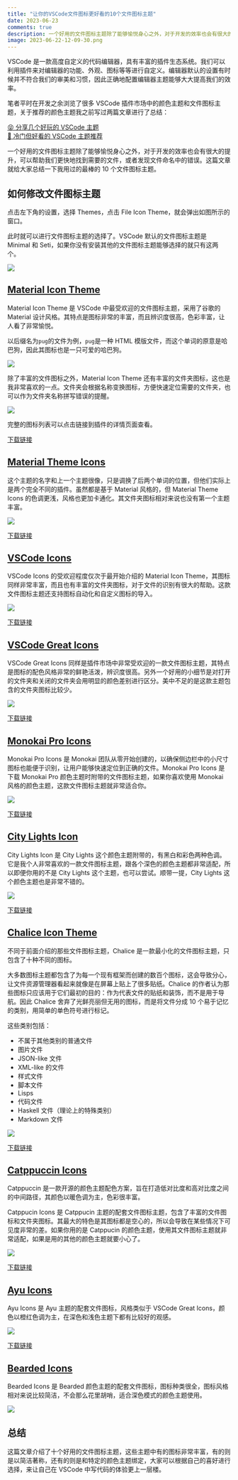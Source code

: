 ```yaml
---
title: "让你的VSCode文件图标更好看的10个文件图标主题"
date: 2023-06-23
comments: true
description: 一个好用的文件图标主题除了能够愉悦身心之外，对于开发的效率也会有很大的提升，可以帮助我们更快地找到需要的文件，或者发现文件命名中的错误。这篇文章总结了我用过的最棒的 10 个文件图标主题。
image: 2023-06-22-12-09-30.png
---
```


VSCode 是一款高度自定义的代码编辑器，具有丰富的插件生态系统。我们可以利用插件来对编辑器的功能、外观、图标等等进行自定义。编辑器默认的设置有时候并不符合我们的审美和习惯，因此正确地配置编辑器主题能够大大提高我们的效率。

笔者平时在开发之余浏览了很多 VSCode 插件市场中的颜色主题和文件图标主题，关于推荐的颜色主题我之前写过两篇文章进行了总结：

[😝 分享几个好玩的 VSCode 主题](https://juejin.cn/post/7244174817678721079)
\
[🌈 冷门但好看的 VSCode 主题推荐](https://juejin.cn/post/7242143701069807673)

一个好用的文件图标主题除了能够愉悦身心之外，对于开发的效率也会有很大的提升，可以帮助我们更快地找到需要的文件，或者发现文件命名中的错误。这篇文章就给大家总结一下我用过的最棒的 10 个文件图标主题。

## 如何修改文件图标主题

点击左下角的设置，选择 Themes，点击 File Icon Theme，就会弹出如图所示的窗口。

此时就可以进行文件图标主题的选择了。VSCode 默认的文件图标主题是 Minimal 和 Seti，如果你没有安装其他的文件图标主题能够选择的就只有这两个。

![](2023-06-17-20-45-42.png)

## [Material Icon Theme](https://marketplace.visualstudio.com/items?itemName=PKief.material-icon-theme)

Material Icon Theme 是 VSCode 中最受欢迎的文件图标主题，采用了谷歌的 Material 设计风格。其特点是图标非常的丰富，而且辨识度很高，色彩丰富，让人看了非常愉悦。

以后缀名为`pug`的文件为例，`pug`是一种 HTML 模版文件，而这个单词的原意是哈巴狗，因此其图标也是一只可爱的哈巴狗。

![](2023-06-19-11-04-21.png)

除了丰富的文件图标之外，Material Icon Theme 还有丰富的文件夹图标，这也是我非常喜欢的一点。文件夹会根据名称变换图标，方便快速定位需要的文件夹，也可以作为文件夹名称拼写错误的提醒。

![](2023-06-19-12-22-55.png)

完整的图标列表可以点击链接到插件的详情页面查看。

[下载链接](https://marketplace.visualstudio.com/items?itemName=PKief.material-icon-theme)

## [Material Theme Icons](https://marketplace.visualstudio.com/items?itemName=Equinusocio.vsc-material-theme-icons)

这个主题的名字和上一个主题很像，只是调换了后两个单词的位置，但他们实际上是两个完全不同的插件。虽然都是基于 Material 风格的，但 Material Theme Icons 的色调更浅，风格也更加卡通化。其文件夹图标相对来说也没有第一个主题丰富。

![](2023-06-19-12-29-13.png)

[下载链接](https://marketplace.visualstudio.com/items?itemName=Equinusocio.vsc-material-theme-icons)

## [VSCode Icons](https://marketplace.visualstudio.com/items?itemName=vscode-icons-team.vscode-icons)

VSCode Icons 的受欢迎程度仅次于最开始介绍的 Material Icon Theme，其图标同样非常丰富，而且也有丰富的文件夹图标，对于文件的识别有很大的帮助。这款文件图标主题还支持图标自动化和自定义图标的导入。

![](2023-06-22-10-49-50.png)

[下载链接](https://marketplace.visualstudio.com/items?itemName=vscode-icons-team.vscode-icons)

## [VSCode Great Icons](https://marketplace.visualstudio.com/items?itemName=emmanuelbeziat.vscode-great-icons)

VSCode Great Icons 同样是插件市场中非常受欢迎的一款文件图标主题，其特点是图标的配色风格非常的鲜艳活泼，辨识度很高。另外一个好用的小细节是对打开的文件夹和关闭的文件夹会用明显的颜色差别进行区分。美中不足的是这款主题包含的文件夹图标比较少。

![](2023-06-22-10-51-24.png)

[下载链接](https://marketplace.visualstudio.com/items?itemName=emmanuelbeziat.vscode-great-icons)

## [Monokai Pro Icons](https://marketplace.visualstudio.com/items?itemName=monokai.theme-monokai-pro-vscode)

Monokai Pro Icons 是 Monokai 团队从零开始创建的，以确保侧边栏中的小尺寸图标也能便于识别，让用户能够快速定位到正确的文件。Monokai Pro Icons 是下载 Monokai Pro 颜色主题时附带的文件图标主题，如果你喜欢使用 Monokai 风格的颜色主题，这款文件图标主题就非常适合你。

![](2023-06-22-11-27-56.png)

[下载链接](https://marketplace.visualstudio.com/items?itemName=monokai.theme-monokai-pro-vscode)

## [City Lights Icon](https://marketplace.visualstudio.com/items?itemName=Yummygum.city-lights-icon-vsc)

City Lights Icon 是 City Lights 这个颜色主题附带的，有黑白和彩色两种色调。它是我个人非常喜欢的一款文件图标主题，跟各个深色的颜色主题都非常适配，所以即便你用的不是 City Lights 这个主题，也可以尝试。顺带一提，City Lights 这个颜色主题也是非常不错的。

![](2023-06-22-11-49-37.png)

[下载链接](https://marketplace.visualstudio.com/items?itemName=Yummygum.city-lights-icon-vsc)

## [Chalice Icon Theme](https://marketplace.visualstudio.com/items?itemName=artlaman.chalice-icon-theme)

不同于前面介绍的那些文件图标主题，Chalice 是一款最小化的文件图标主题，只包含了十种不同的图标。

大多数图标主题都包含了为每一个现有框架而创建的数百个图标，这会导致分心，让文件资源管理器看起来就像是在屏幕上贴上了很多贴纸。Chalice 的作者认为那些图标只应该用于它们最初的目的：作为代表文件的贴纸和装饰，而不是用于导航。因此 Chalice 舍弃了光鲜亮丽但无用的图标，而是将文件分成 10 个易于记忆的类别，用简单的单色符号进行标记。

这些类别包括：

- 不属于其他类别的普通文件
- 图片文件
- JSON-like 文件
- XML-like 的文件
- 样式文件
- 脚本文件
- Lisps
- 代码文件
- Haskell 文件（理论上的特殊类别）
- Markdown 文件

![](2023-06-22-12-01-33.png)

[下载链接](https://marketplace.visualstudio.com/items?itemName=artlaman.chalice-icon-theme)

## [Catppuccin Icons](https://marketplace.visualstudio.com/items?itemName=Catppuccin.catppuccin-vsc-icons)

Catppuccin 是一款开源的颜色主题配色方案，旨在打造低对比度和高对比度之间的中间路径，其颜色以暖色调为主，色彩很丰富。

Catppucin Icons 是 Catppucin 主题的配套文件图标主题，包含了丰富的文件图标和文件夹图标。其最大的特色是其图标都是空心的，所以会导致在某些情况下可见度非常的差。如果你用的是 Catppucin 的颜色主题，使用其文件图标主题就非常适配，如果是用的其他的颜色主题就要小心了。

![](2023-06-22-12-09-30.png)

[下载链接](https://marketplace.visualstudio.com/items?itemName=Catppuccin.catppuccin-vsc-icons)

## [Ayu Icons](https://marketplace.visualstudio.com/items?itemName=teabyii.ayu)

Ayu Icons 是 Ayu 主题的配套文件图标，风格类似于 VSCode Great Icons，颜色以橙红色调为主，在深色和浅色主题下都有比较好的观感。

![](2023-06-23-00-04-33.png)

[下载链接](https://marketplace.visualstudio.com/items?itemName=teabyii.ayu)

## [Bearded Icons](https://marketplace.visualstudio.com/items?itemName=BeardedBear.beardedicons)

Bearded Icons 是 Bearded 颜色主题的配套文件图标，图标种类很全，图标风格相对来说比较简洁，不会那么花里胡哨，适合深色模式的颜色主题使用。

![](2023-06-23-11-12-39.png)

## 总结

这篇文章介绍了十个好用的文件图标主题，这些主题中有的图标非常丰富，有的则是以简洁著称，还有的则是和特定的颜色主题绑定，大家可以根据自己的喜好进行选择，来让自己在 VSCode 中写代码的体验更上一层楼。
